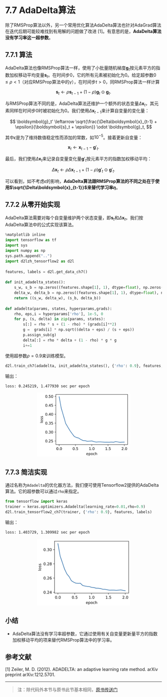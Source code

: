 # 7.7 AdaDelta算法

除了RMSProp算法以外，另一个常用优化算法AdaDelta算法也针对AdaGrad算法在迭代后期可能较难找到有用解的问题做了改进 [1]。有意思的是，**AdaDelta算法没有学习率这一超参数**。

## 7.7.1 算法

AdaDelta算法也像RMSProp算法一样，使用了小批量随机梯度$\boldsymbol{g}_t$按元素平方的指数加权移动平均变量$\boldsymbol{s}_t$。在时间步0，它的所有元素被初始化为0。给定超参数$0 \leq \rho < 1$（对应RMSProp算法中的$\gamma$），在时间步$t>0$，同RMSProp算法一样计算

$$\boldsymbol{s}_t \leftarrow \rho \boldsymbol{s}_{t-1} + (1 - \rho) \boldsymbol{g}_t \odot \boldsymbol{g}_t. $$

与RMSProp算法不同的是，AdaDelta算法还维护一个额外的状态变量$\Delta\boldsymbol{x}_t$，其元素同样在时间步0时被初始化为0。我们使用$\Delta\boldsymbol{x}_{t-1}$来计算自变量的变化量：

$$ \boldsymbol{g}_t' \leftarrow \sqrt{\frac{\Delta\boldsymbol{x}_{t-1} + \epsilon}{\boldsymbol{s}_t + \epsilon}}   \odot \boldsymbol{g}_t, $$

其中$\epsilon$是为了维持数值稳定性而添加的常数，如$10^{-5}$。接着更新自变量：

$$\boldsymbol{x}_t \leftarrow \boldsymbol{x}_{t-1} - \boldsymbol{g}'_t. $$

最后，我们使用$\Delta\boldsymbol{x}_t$来记录自变量变化量$\boldsymbol{g}'_t$按元素平方的指数加权移动平均：

$$\Delta\boldsymbol{x}_t \leftarrow \rho \Delta\boldsymbol{x}_{t-1} + (1 - \rho) \boldsymbol{g}'_t \odot \boldsymbol{g}'_t. $$

可以看到，如不考虑$\epsilon$的影响，**AdaDelta算法跟RMSProp算法的不同之处在于使用$\sqrt{\Delta\boldsymbol{x}_{t-1}}$来替代学习率$\eta$**。


## 7.7.2 从零开始实现

AdaDelta算法需要对每个自变量维护两个状态变量，即$\boldsymbol{s}_t$和$\Delta\boldsymbol{x}_t$。我们按AdaDelta算法中的公式实现该算法。

``` python
%matplotlib inline
import tensorflow as tf
import sys
import numpy as np
sys.path.append("..") 
import d2lzh_tensorflow2 as d2l

features, labels = d2l.get_data_ch7()

def init_adadelta_states():
    s_w, s_b = np.zeros((features.shape[1], 1), dtype=float), np.zeros(1, dtype=float)
    delta_w, delta_b = np.zeros((features.shape[1], 1), dtype=float), np.zeros(1, dtype=float)
    return ((s_w, delta_w), (s_b, delta_b))

def adadelta(params, states, hyperparams,grads):
    rho, eps,i = hyperparams['rho'], 1e-5, 0
    for p, (s, delta) in zip(params, states):
        s[:] = rho * s + (1 - rho) * (grads[i]**2)
        g =  grads[i] * np.sqrt((delta + eps) / (s + eps))
        p.assign_sub(g)
        delta[:] = rho * delta + (1 - rho) * g * g
        i+=1
```

使用超参数$\rho=0.9$来训练模型。

``` python
d2l.train_ch7(adadelta, init_adadelta_states(), {'rho': 0.9}, features, labels)
```
输出：
```
loss: 0.245219, 1.477930 sec per epoch
```
<div align=center>
<img width="300" src="../img/chapter07/7.7_output1.png"/>
</div>

## 7.7.3 简洁实现

通过名称为`Adadelta`的优化器方法，我们便可使用Tensorflow2提供的AdaDelta算法。它的超参数可以通过`rho`来指定。

``` python
from tensorflow import keras
trainer = keras.optimizers.Adadelta(learning_rate=0.01,rho=0.9)
d2l.train_tensorflow2_ch7(trainer, {'rho': 0.9}, features, labels)
```

输出：
```
loss: 1.403729, 1.309982 sec per epoch
```
<div align=center>
<img width="300" src="../img/chapter07/7.7_output2.png"/>
</div>

## 小结

* AdaDelta算法没有学习率超参数，它通过使用有关自变量更新量平方的指数加权移动平均的项来替代RMSProp算法中的学习率。


## 参考文献

[1] Zeiler, M. D. (2012). ADADELTA: an adaptive learning rate method. arXiv preprint arXiv:1212.5701.

-----------
> 注：除代码外本节与原书此节基本相同，[原书传送门](https://zh.d2l.ai/chapter_optimization/adadelta.html)

